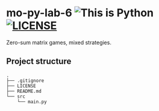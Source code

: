 # mo-py-lab-6 ![This is Python](https://img.shields.io/badge/This_is-Python-green?logo=python&logoColor=f5f5f5) [![LICENSE](https://img.shields.io/badge/GNU_GPL-v3-red?logo=gnu)](./LICENSE)
Zero-sum matrix games, mixed strategies.

## Project structure
```
.
├── .gitignore
├── LICENSE
├── README.md
└── src
    └── main.py
```
